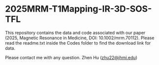 # 2025MRM-T1Mapping-IR-3D-SOS-TFL
This repository contains the data and code associated with our paper (2025, Magnetic Resonance in Medicine, DOI: 10.1002/mrm.70112).
Please read the readme.txt inside the Codes folder to find the download link for data.

Please contact me with any question. Zhen Hu (zhu22@jhmi.edu)
